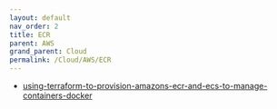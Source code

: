 ```yaml
---
layout: default
nav_order: 2
title: ECR
parent: AWS
grand_parent: Cloud
permalink: /Cloud/AWS/ECR
---
```




- [using-terraform-to-provision-amazons-ecr-and-ecs-to-manage-containers-docker](https://www.oneworldcoders.com/blog/using-terraform-to-provision-amazons-ecr-and-ecs-to-manage-containers-docker)







